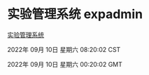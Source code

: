# 实验管理系统 expadmin
[实验管理系统](http://27.19.32.34:56808/expadmin-782313d2-e1b1-4ea7-932e-3a55e6a1a4d0/)

2022年 09月 10日 星期六 08:20:02 CST

2022年 09月 10日 星期六 00:20:02 GMT

